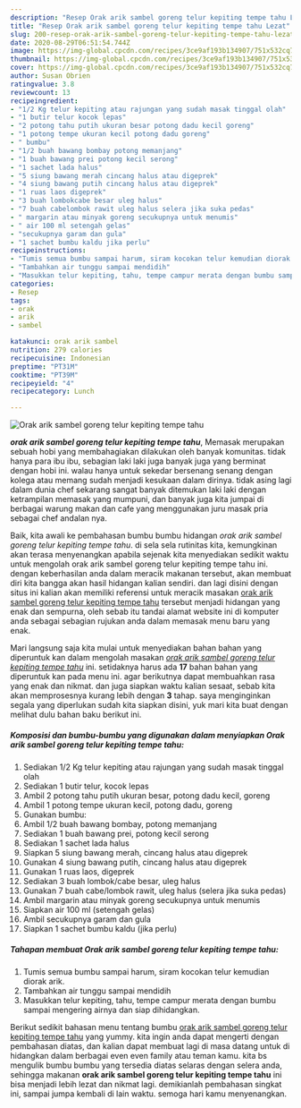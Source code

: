 ```yaml
---
description: "Resep Orak arik sambel goreng telur kepiting tempe tahu Lezat"
title: "Resep Orak arik sambel goreng telur kepiting tempe tahu Lezat"
slug: 200-resep-orak-arik-sambel-goreng-telur-kepiting-tempe-tahu-lezat
date: 2020-08-29T06:51:54.744Z
image: https://img-global.cpcdn.com/recipes/3ce9af193b134907/751x532cq70/orak-arik-sambel-goreng-telur-kepiting-tempe-tahu-foto-resep-utama.jpg
thumbnail: https://img-global.cpcdn.com/recipes/3ce9af193b134907/751x532cq70/orak-arik-sambel-goreng-telur-kepiting-tempe-tahu-foto-resep-utama.jpg
cover: https://img-global.cpcdn.com/recipes/3ce9af193b134907/751x532cq70/orak-arik-sambel-goreng-telur-kepiting-tempe-tahu-foto-resep-utama.jpg
author: Susan Obrien
ratingvalue: 3.8
reviewcount: 13
recipeingredient:
- "1/2 Kg telur kepiting atau rajungan yang sudah masak tinggal olah"
- "1 butir telur kocok lepas"
- "2 potong tahu putih ukuran besar potong dadu kecil goreng"
- "1 potong tempe ukuran kecil potong dadu goreng"
- " bumbu"
- "1/2 buah bawang bombay potong memanjang"
- "1 buah bawang prei potong kecil serong"
- "1 sachet lada halus"
- "5 siung bawang merah cincang halus atau digeprek"
- "4 siung bawang putih cincang halus atau digeprek"
- "1 ruas laos digeprek"
- "3 buah lombokcabe besar uleg halus"
- "7 buah cabelombok rawit uleg halus selera jika suka pedas"
- " margarin atau minyak goreng secukupnya untuk menumis"
- " air 100 ml setengah gelas"
- "secukupnya garam dan gula"
- "1 sachet bumbu kaldu jika perlu"
recipeinstructions:
- "Tumis semua bumbu sampai harum, siram kocokan telur kemudian diorak arik."
- "Tambahkan air tunggu sampai mendidih"
- "Masukkan telur kepiting, tahu, tempe campur merata dengan bumbu sampai mengering airnya dan siap dihidangkan."
categories:
- Resep
tags:
- orak
- arik
- sambel

katakunci: orak arik sambel 
nutrition: 279 calories
recipecuisine: Indonesian
preptime: "PT31M"
cooktime: "PT39M"
recipeyield: "4"
recipecategory: Lunch

---
```



![Orak arik sambel goreng telur kepiting tempe tahu](https://img-global.cpcdn.com/recipes/3ce9af193b134907/751x532cq70/orak-arik-sambel-goreng-telur-kepiting-tempe-tahu-foto-resep-utama.jpg)

<b><i>orak arik sambel goreng telur kepiting tempe tahu</i></b>, Memasak merupakan sebuah hobi yang membahagiakan dilakukan oleh banyak komunitas. tidak hanya para ibu ibu, sebagian laki laki juga banyak juga yang berminat dengan hobi ini. walau hanya untuk sekedar bersenang senang dengan kolega atau memang sudah menjadi kesukaan dalam dirinya. tidak asing lagi dalam dunia chef sekarang sangat banyak ditemukan laki laki dengan ketrampilan memasak yang mumpuni, dan banyak juga kita jumpai di berbagai warung makan dan cafe yang menggunakan juru masak pria sebagai chef andalan nya.



Baik, kita awali ke pembahasan bumbu bumbu hidangan <i>orak arik sambel goreng telur kepiting tempe tahu</i>. di sela sela rutinitas kita, kemungkinan akan terasa menyenangkan apabila sejenak kita menyediakan sedikit waktu untuk mengolah orak arik sambel goreng telur kepiting tempe tahu ini. dengan keberhasilan anda dalam meracik makanan tersebut, akan membuat diri kita bangga akan hasil hidangan kalian sendiri. dan lagi disini dengan situs ini kalian akan memiliki referensi untuk meracik masakan <u>orak arik sambel goreng telur kepiting tempe tahu</u> tersebut menjadi hidangan yang enak dan sempurna, oleh sebab itu tandai alamat website ini di komputer anda sebagai sebagian rujukan anda dalam memasak menu baru yang enak.


Mari langsung saja kita mulai untuk menyediakan bahan bahan yang diperuntuk kan dalam mengolah masakan <u><i>orak arik sambel goreng telur kepiting tempe tahu</i></u> ini. setidaknya harus ada <b>17</b> bahan bahan yang diperuntuk kan pada menu ini. agar berikutnya dapat membuahkan rasa yang enak dan nikmat. dan juga siapkan waktu kalian sesaat, sebab kita akan memprosesnya kurang lebih dengan <b>3</b> tahap. saya menginginkan segala yang diperlukan sudah kita siapkan disini, yuk mari kita buat dengan melihat dulu bahan baku berikut ini.

<!--inarticleads1-->

##### Komposisi dan bumbu-bumbu yang digunakan dalam menyiapkan Orak arik sambel goreng telur kepiting tempe tahu:

1. Sediakan 1/2 Kg telur kepiting atau rajungan yang sudah masak tinggal olah
1. Sediakan 1 butir telur, kocok lepas
1. Ambil 2 potong tahu putih ukuran besar, potong dadu kecil, goreng
1. Ambil 1 potong tempe ukuran kecil, potong dadu, goreng
1. Gunakan  bumbu:
1. Ambil 1/2 buah bawang bombay, potong memanjang
1. Sediakan 1 buah bawang prei, potong kecil serong
1. Sediakan 1 sachet lada halus
1. Siapkan 5 siung bawang merah, cincang halus atau digeprek
1. Gunakan 4 siung bawang putih, cincang halus atau digeprek
1. Gunakan 1 ruas laos, digeprek
1. Sediakan 3 buah lombok/cabe besar, uleg halus
1. Gunakan 7 buah cabe/lombok rawit, uleg halus (selera jika suka pedas)
1. Ambil  margarin atau minyak goreng secukupnya untuk menumis
1. Siapkan  air 100 ml (setengah gelas)
1. Ambil secukupnya garam dan gula
1. Siapkan 1 sachet bumbu kaldu (jika perlu)




<!--inarticleads2-->

##### Tahapan membuat Orak arik sambel goreng telur kepiting tempe tahu:

1. Tumis semua bumbu sampai harum, siram kocokan telur kemudian diorak arik.
1. Tambahkan air tunggu sampai mendidih
1. Masukkan telur kepiting, tahu, tempe campur merata dengan bumbu sampai mengering airnya dan siap dihidangkan.




Berikut sedikit bahasan menu tentang bumbu <u>orak arik sambel goreng telur kepiting tempe tahu</u> yang yummy. kita ingin anda dapat mengerti dengan pembahasan diatas, dan kalian dapat membuat lagi di masa datang untuk di hidangkan dalam berbagai even even family atau teman kamu. kita bs mengulik bumbu bumbu yang tersedia diatas selaras dengan selera anda, sehingga makanan <b>orak arik sambel goreng telur kepiting tempe tahu</b> ini bisa menjadi lebih lezat dan nikmat lagi. demikianlah pembahasan singkat ini, sampai jumpa kembali di lain waktu. semoga hari kamu menyenangkan.

